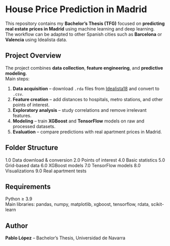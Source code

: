 # House Price Prediction in Madrid

This repository contains my **Bachelor’s Thesis (TFG)** focused on **predicting real estate prices in Madrid** using machine learning and deep learning.  
The workflow can be adapted to other Spanish cities such as **Barcelona** or **Valencia** using Idealista data.

## Project Overview

The project combines **data collection**, **feature engineering**, and **predictive modeling**.  
Main steps:

1. **Data acquisition** – download `.rda` files from [Idealista18](https://github.com/paezha/idealista18) and convert to `.csv`.  
2. **Feature creation** – add distances to hospitals, metro stations, and other points of interest.  
3. **Exploratory analysis** – study correlations and remove irrelevant features.  
4. **Modeling** – train **XGBoost** and **TensorFlow** models on raw and processed datasets.  
5. **Evaluation** – compare predictions with real apartment prices in Madrid.

## Folder Structure

1.0 Data download & conversion
2.0 Points of interest
4.0 Basic statistics
5.0 Grid-based data
6.0 XGBoost models
7.0 TensorFlow models
8.0 Visualizations
9.0 Real apartment tests


## Requirements

Python ≥ 3.9  
Main libraries: pandas, numpy, matplotlib, xgboost, tensorflow, rdata, scikit-learn


## Author

**Pablo López** – Bachelor’s Thesis, Universidad de Navarra
